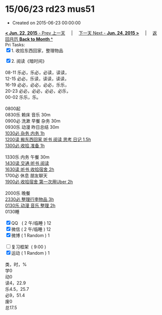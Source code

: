 # 15/06/23 rd23 mus51

- Created on 2015-06-23 00:00:00

[**< Jun. 22, 2015** - Prev 上一天](/lifelogs/2015/06/d22.md) &nbsp; &nbsp; | &nbsp; &nbsp; [下一天 Next - **Jun. 24, 2015 >**](/lifelogs/2015/06/d24.md) &nbsp; &nbsp; |  &nbsp; &nbsp; [返回月历 **Back to Month ^**](/lifelogs/2015/06/index.md)
<br/>Pri Tasks:</strong><br clear="none"/><input type="checkbox" checked="true" />1. 收拾东西回家，整理物品</div>	<div><input type="checkbox" checked="true" />2. 阅读《暗时间》<br/></div>	<div>		<div><br clear="none"/></div>08-11 乐必，乐必，必读，读读，	</div>	<div>12-15 必必，乐读，读读，读读，</div>	<div>16-19 必必，必必，必必，乐乐，</div>	<div>20-23 必必，必必，必必，必乐，</div>	<div>00-02 乐乐，乐。</div>	<div><br/></div>	<div>0800起</div>	<div>0830乐 赖床 音乐 30m</div>	<div>0900必 洗漱 早餐 杂务 30m</div>	<div>0930乐 动漫 昨日总结 30m</div>	<div><u>1030必 杂务 内务 1h</u></div>	<div><u>1200读 搬东西回家 听书 阅读 思考 日记 1.5h</u></div>	<div><u>1300必 收拾 准备 1h</u></div>	<div><strong><br/></strong></div>	<div>1330乐 内务 午餐 30m</div>	<div><u>1430读 交通 听书 阅读</u></div>	<div><u>1630读 听书 收拾宿舍 2h</u></div>	<div>1700必 休息 朋友聊天</div>	<div><u>1900必 收拾宿舍 第一次用Uber 2h</u></div>	<div><b><br/></b></div>	<div>2000乐 晚餐</div>	<div><u>2330必 整理行李物品 3h</u></div>	<div><u>0130乐 动漫 音乐 整理 2h</u></div>	<div>0130睡</div>	<div><br clear="none"/></div>	<div><input type="checkbox" checked="true" />QQ   ( 2 午/临睡 ) 12<br clear="none"/><input type="checkbox" checked="true" />微信 ( 2 午/临睡 ) 12</div>	<div><input type="checkbox" checked="true" />微博 ( 1 Random ) 1</div>	<div><br clear="none"/></div>	<div><input type="checkbox" />复习框架  ( 9:00 ) <br clear="none"/></div>	<div><input type="checkbox" checked="true" />运动 ( 1 Random ) 1</div>	<div>		<div><br clear="none"/></div>类，时，%<br clear="none"/>学0<br clear="none"/>动0<br clear="none"/>读4，22.9<br clear="none"/>乐4.5，25.7<br clear="none"/>必9，51.4<br clear="none"/>废0<br clear="none"/>总17.5</div>
